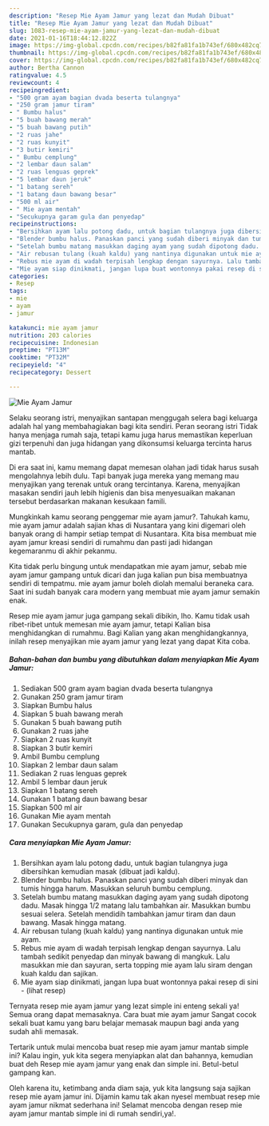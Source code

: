 ```yaml
---
description: "Resep Mie Ayam Jamur yang lezat dan Mudah Dibuat"
title: "Resep Mie Ayam Jamur yang lezat dan Mudah Dibuat"
slug: 1083-resep-mie-ayam-jamur-yang-lezat-dan-mudah-dibuat
date: 2021-01-16T18:44:12.822Z
image: https://img-global.cpcdn.com/recipes/b82fa81fa1b743ef/680x482cq70/mie-ayam-jamur-foto-resep-utama.jpg
thumbnail: https://img-global.cpcdn.com/recipes/b82fa81fa1b743ef/680x482cq70/mie-ayam-jamur-foto-resep-utama.jpg
cover: https://img-global.cpcdn.com/recipes/b82fa81fa1b743ef/680x482cq70/mie-ayam-jamur-foto-resep-utama.jpg
author: Bertha Cannon
ratingvalue: 4.5
reviewcount: 4
recipeingredient:
- "500 gram ayam bagian dvada beserta tulangnya"
- "250 gram jamur tiram"
- " Bumbu halus"
- "5 buah bawang merah"
- "5 buah bawang putih"
- "2 ruas jahe"
- "2 ruas kunyit"
- "3 butir kemiri"
- " Bumbu cemplung"
- "2 lembar daun salam"
- "2 ruas lenguas geprek"
- "5 lembar daun jeruk"
- "1 batang sereh"
- "1 batang daun bawang besar"
- "500 ml air"
- " Mie ayam mentah"
- "Secukupnya garam gula dan penyedap"
recipeinstructions:
- "Bersihkan ayam lalu potong dadu, untuk bagian tulangnya juga dibersihkan kemudian masak (dibuat jadi kaldu)."
- "Blender bumbu halus. Panaskan panci yang sudah diberi minyak dan tumis hingga harum. Masukkan seluruh bumbu cemplung."
- "Setelah bumbu matang masukkan daging ayam yang sudah dipotong dadu. Masak hingga 1/2 matang lalu tambahkan air. Masukkan bumbu sesuai selera. Setelah mendidih tambahkan jamur tiram dan daun bawang. Masak hingga matang."
- "Air rebusan tulang (kuah kaldu) yang nantinya digunakan untuk mie ayam."
- "Rebus mie ayam di wadah terpisah lengkap dengan sayurnya. Lalu tambah sedikit penyedap dan minyak bawang di mangkuk. Lalu masukkan mie dan sayuran, serta topping mie ayam lalu siram dengan kuah kaldu dan sajikan."
- "Mie ayam siap dinikmati, jangan lupa buat wontonnya pakai resep di sini           (lihat resep)"
categories:
- Resep
tags:
- mie
- ayam
- jamur

katakunci: mie ayam jamur 
nutrition: 203 calories
recipecuisine: Indonesian
preptime: "PT13M"
cooktime: "PT32M"
recipeyield: "4"
recipecategory: Dessert

---
```



![Mie Ayam Jamur](https://img-global.cpcdn.com/recipes/b82fa81fa1b743ef/680x482cq70/mie-ayam-jamur-foto-resep-utama.jpg)

Selaku seorang istri, menyajikan santapan menggugah selera bagi keluarga adalah hal yang membahagiakan bagi kita sendiri. Peran seorang istri Tidak hanya menjaga rumah saja, tetapi kamu juga harus memastikan keperluan gizi terpenuhi dan juga hidangan yang dikonsumsi keluarga tercinta harus mantab.

Di era  saat ini, kamu memang dapat memesan olahan jadi tidak harus susah mengolahnya lebih dulu. Tapi banyak juga mereka yang memang mau menyajikan yang terenak untuk orang tercintanya. Karena, menyajikan masakan sendiri jauh lebih higienis dan bisa menyesuaikan makanan tersebut berdasarkan makanan kesukaan famili. 



Mungkinkah kamu seorang penggemar mie ayam jamur?. Tahukah kamu, mie ayam jamur adalah sajian khas di Nusantara yang kini digemari oleh banyak orang di hampir setiap tempat di Nusantara. Kita bisa membuat mie ayam jamur kreasi sendiri di rumahmu dan pasti jadi hidangan kegemaranmu di akhir pekanmu.

Kita tidak perlu bingung untuk mendapatkan mie ayam jamur, sebab mie ayam jamur gampang untuk dicari dan juga kalian pun bisa membuatnya sendiri di tempatmu. mie ayam jamur boleh diolah memalui beraneka cara. Saat ini sudah banyak cara modern yang membuat mie ayam jamur semakin enak.

Resep mie ayam jamur juga gampang sekali dibikin, lho. Kamu tidak usah ribet-ribet untuk memesan mie ayam jamur, tetapi Kalian bisa menghidangkan di rumahmu. Bagi Kalian yang akan menghidangkannya, inilah resep menyajikan mie ayam jamur yang lezat yang dapat Kita coba.

<!--inarticleads1-->

##### Bahan-bahan dan bumbu yang dibutuhkan dalam menyiapkan Mie Ayam Jamur:

1. Sediakan 500 gram ayam bagian dvada beserta tulangnya
1. Gunakan 250 gram jamur tiram
1. Siapkan  Bumbu halus
1. Siapkan 5 buah bawang merah
1. Gunakan 5 buah bawang putih
1. Gunakan 2 ruas jahe
1. Siapkan 2 ruas kunyit
1. Siapkan 3 butir kemiri
1. Ambil  Bumbu cemplung
1. Siapkan 2 lembar daun salam
1. Sediakan 2 ruas lenguas geprek
1. Ambil 5 lembar daun jeruk
1. Siapkan 1 batang sereh
1. Gunakan 1 batang daun bawang besar
1. Siapkan 500 ml air
1. Gunakan  Mie ayam mentah
1. Gunakan Secukupnya garam, gula dan penyedap




<!--inarticleads2-->

##### Cara menyiapkan Mie Ayam Jamur:

1. Bersihkan ayam lalu potong dadu, untuk bagian tulangnya juga dibersihkan kemudian masak (dibuat jadi kaldu).
1. Blender bumbu halus. Panaskan panci yang sudah diberi minyak dan tumis hingga harum. Masukkan seluruh bumbu cemplung.
1. Setelah bumbu matang masukkan daging ayam yang sudah dipotong dadu. Masak hingga 1/2 matang lalu tambahkan air. Masukkan bumbu sesuai selera. Setelah mendidih tambahkan jamur tiram dan daun bawang. Masak hingga matang.
1. Air rebusan tulang (kuah kaldu) yang nantinya digunakan untuk mie ayam.
1. Rebus mie ayam di wadah terpisah lengkap dengan sayurnya. Lalu tambah sedikit penyedap dan minyak bawang di mangkuk. Lalu masukkan mie dan sayuran, serta topping mie ayam lalu siram dengan kuah kaldu dan sajikan.
1. Mie ayam siap dinikmati, jangan lupa buat wontonnya pakai resep di sini -           (lihat resep)




Ternyata resep mie ayam jamur yang lezat simple ini enteng sekali ya! Semua orang dapat memasaknya. Cara buat mie ayam jamur Sangat cocok sekali buat kamu yang baru belajar memasak maupun bagi anda yang sudah ahli memasak.

Tertarik untuk mulai mencoba buat resep mie ayam jamur mantab simple ini? Kalau ingin, yuk kita segera menyiapkan alat dan bahannya, kemudian buat deh Resep mie ayam jamur yang enak dan simple ini. Betul-betul gampang kan. 

Oleh karena itu, ketimbang anda diam saja, yuk kita langsung saja sajikan resep mie ayam jamur ini. Dijamin kamu tak akan nyesel membuat resep mie ayam jamur nikmat sederhana ini! Selamat mencoba dengan resep mie ayam jamur mantab simple ini di rumah sendiri,ya!.

